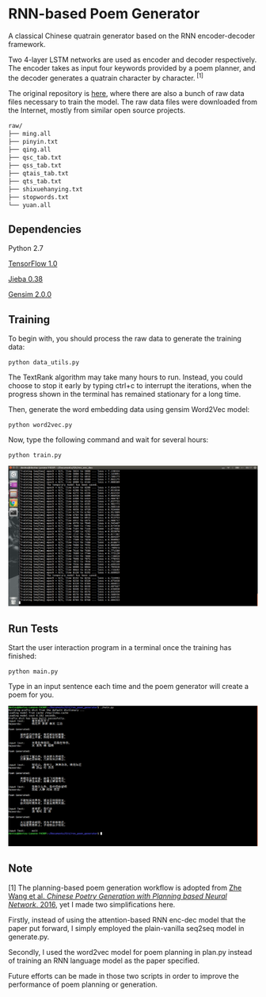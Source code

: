 # RNN-based Poem Generator

A classical Chinese quatrain generator based on the RNN encoder-decoder framework.

Two 4-layer LSTM networks are used as encoder and decoder respectively.
The encoder takes as input four keywords provided by a poem planner,
and the decoder generates a quatrain character by character.<sup> [1]</sup>

The original repository is [here](https://github.com/DevinZ1993/Chinese-Poetry-Generation), 
where there are also a bunch of raw data files necessary to train the model.
The raw data files were downloaded from the Internet, mostly from similar open source projects.

    raw/
    ├── ming.all
    ├── pinyin.txt
    ├── qing.all
    ├── qsc_tab.txt
    ├── qss_tab.txt
    ├── qtais_tab.txt
    ├── qts_tab.txt
    ├── shixuehanying.txt
    ├── stopwords.txt
    └── yuan.all

## Dependencies

Python 2.7

[TensorFlow 1.0](https://www.tensorflow.org/)

[Jieba 0.38](https://github.com/fxsjy/jieba)

[Gensim 2.0.0](https://radimrehurek.com/gensim/)


## Training

To begin with, you should process the raw data to generate the training data:

    python data_utils.py

The TextRank algorithm may take many hours to run.
Instead, you could choose to stop it early by typing ctrl+c to interrupt the iterations,
when the progress shown in the terminal has remained stationary for a long time.

Then, generate the word embedding data using gensim Word2Vec model:

    python word2vec.py

Now, type the following command and wait for several hours:

    python train.py

![train](img/train.png)

## Run Tests

Start the user interaction program in a terminal once the training has finished:

    python main.py

Type in an input sentence each time and the poem generator will create a poem for you.

![main](img/main.png)

## Note
[1] The planning-based poem generation workflow is adopted from 
[Zhe Wang et al. <i>Chinese Poetry Generation with Planning based Neural Network</i>. 2016](https://arxiv.org/abs/1610.09889),
yet I made two simplifications here.

Firstly, instead of using the attention-based RNN enc-dec model that the paper put forward,
I simply employed the plain-vanilla seq2seq model in generate.py.

Secondly, I used the word2vec model for poem planning in plan.py instead of training an RNN language model
as the paper specified.

Future efforts can be made in those two scripts in order to improve the performance of poem planning or generation.
